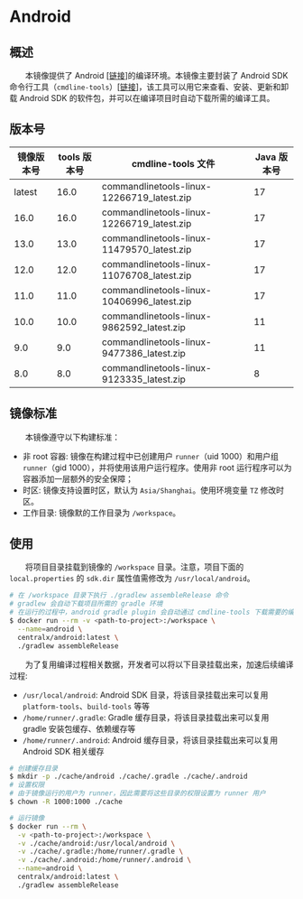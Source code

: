 # Android
## 概述
&emsp;&emsp;本镜像提供了 Android [[链接](https://developer.android.com)]的编译环境。本镜像主要封装了 Android SDK 命令行工具（`cmdline-tools`）[[链接](https://developer.android.com/tools/releases/cmdline-tools?hl=zh-cn)]，该工具可以用它来查看、安装、更新和卸载 Android SDK 的软件包，并可以在编译项目时自动下载所需的编译工具。

## 版本号

| 镜像版本号  | tools 版本号 | cmdline-tools 文件                           | Java 版本号 |
|--------|-----------|--------------------------------------------|----------|
| latest | 16.0      | commandlinetools-linux-12266719_latest.zip | 17       |
| 16.0   | 16.0      | commandlinetools-linux-12266719_latest.zip | 17       |
| 13.0   | 13.0      | commandlinetools-linux-11479570_latest.zip | 17       |
| 12.0   | 12.0      | commandlinetools-linux-11076708_latest.zip | 17       |
| 11.0   | 11.0      | commandlinetools-linux-10406996_latest.zip | 17       |
| 10.0   | 10.0      | commandlinetools-linux-9862592_latest.zip  | 11       |
| 9.0    | 9.0       | commandlinetools-linux-9477386_latest.zip  | 11       |
| 8.0    | 8.0       | commandlinetools-linux-9123335_latest.zip  | 8        |

## 镜像标准
&emsp;&emsp;本镜像遵守以下构建标准：

- 非 root 容器: 镜像在构建过程中已创建用户 `runner`（uid 1000）和用户组 `runner`（gid 1000），并将使用该用户运行程序。使用非 root 运行程序可以为容器添加一层额外的安全保障；
- 时区: 镜像支持设置时区，默认为 `Asia/Shanghai`。使用环境变量 `TZ` 修改时区。
- 工作目录: 镜像默的工作目录为 `/workspace`。

## 使用
&emsp;&emsp;将项目目录挂载到镜像的 `/workspace` 目录。注意，项目下面的 `local.properties` 的 `sdk.dir` 属性值需修改为 `/usr/local/android`。


```bash
# 在 /workspace 目录下执行 ./gradlew assembleRelease 命令
# gradlew 会自动下载项目所需的 gradle 环境
# 在运行的过程中，android gradle plugin 会自动通过 cmdline-tools 下载需要的编译环境
$ docker run --rm -v <path-to-project>:/workspace \
  --name=android \
  centralx/android:latest \
  ./gradlew assembleRelease
```

&emsp;&emsp;为了复用编译过程相关数据，开发者可以将以下目录挂载出来，加速后续编译过程:

- `/usr/local/android`: Android SDK 目录，将该目录挂载出来可以复用 `platform-tools`、`build-tools` 等等
- `/home/runner/.gradle`: Gradle 缓存目录，将该目录挂载出来可以复用 gradle 安装包缓存、依赖缓存等
- `/home/runner/.android`: Android 缓存目录，将该目录挂载出来可以复用 Android SDK 相关缓存

```bash
# 创建缓存目录
$ mkdir -p ./cache/android ./cache/.gradle ./cache/.android
# 设置权限
# 由于镜像运行的用户为 runner，因此需要将这些目录的权限设置为 runner 用户
$ chown -R 1000:1000 ./cache

# 运行镜像
$ docker run --rm \
  -v <path-to-project>:/workspace \
  -v ./cache/android:/usr/local/android \
  -v ./cache/.gradle:/home/runner/.gradle \
  -v ./cache/.android:/home/runner/.android \
  --name=android \
  centralx/android:latest \
  ./gradlew assembleRelease
```